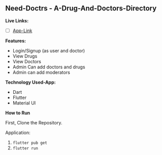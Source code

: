 ## Need-Doctrs - A-Drug-And-Doctors-Directory

**Live Links:**

 - [ ] [App-Link](http://a2sdms.com)

  

**Features:**

 - Login/Signup (as user and doctor)
 - View Drugs
 - View Doctors
 - Admin Can add doctors and drugs
 - Admin can add moderators

**Technology Used-App:**
 - Dart
 - Flutter
 - Material UI

**How to Run**

First, Clone the Repository.

Application:
1. `flutter pub get`
2. `flutter run`

